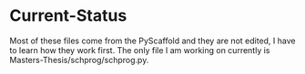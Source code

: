# Current-Status
Most of these files come from the PyScaffold and they are not edited, I have to learn how they work first.
The only file I am working on currently is Masters-Thesis/schprog/schprog.py.
